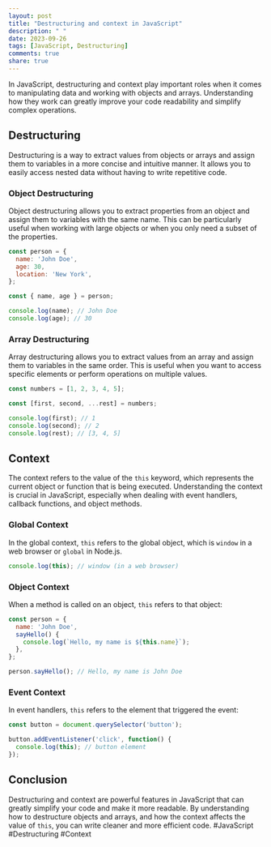 ```yaml
---
layout: post
title: "Destructuring and context in JavaScript"
description: " "
date: 2023-09-26
tags: [JavaScript, Destructuring]
comments: true
share: true
---
```


In JavaScript, destructuring and context play important roles when it comes to manipulating data and working with objects and arrays. Understanding how they work can greatly improve your code readability and simplify complex operations.

## Destructuring

Destructuring is a way to extract values from objects or arrays and assign them to variables in a more concise and intuitive manner. It allows you to easily access nested data without having to write repetitive code.

### Object Destructuring

Object destructuring allows you to extract properties from an object and assign them to variables with the same name. This can be particularly useful when working with large objects or when you only need a subset of the properties.

```javascript
const person = {
  name: 'John Doe',
  age: 30,
  location: 'New York',
};

const { name, age } = person;

console.log(name); // John Doe
console.log(age); // 30
```

### Array Destructuring

Array destructuring allows you to extract values from an array and assign them to variables in the same order. This is useful when you want to access specific elements or perform operations on multiple values.

```javascript
const numbers = [1, 2, 3, 4, 5];

const [first, second, ...rest] = numbers;

console.log(first); // 1
console.log(second); // 2
console.log(rest); // [3, 4, 5]
```

## Context

The context refers to the value of the `this` keyword, which represents the current object or function that is being executed. Understanding the context is crucial in JavaScript, especially when dealing with event handlers, callback functions, and object methods.

### Global Context

In the global context, `this` refers to the global object, which is `window` in a web browser or `global` in Node.js.

```javascript
console.log(this); // window (in a web browser)
```

### Object Context

When a method is called on an object, `this` refers to that object:

```javascript
const person = {
  name: 'John Doe',
  sayHello() {
    console.log(`Hello, my name is ${this.name}`);
  },
};

person.sayHello(); // Hello, my name is John Doe
```

### Event Context

In event handlers, `this` refers to the element that triggered the event:

```javascript
const button = document.querySelector('button');

button.addEventListener('click', function() {
  console.log(this); // button element
});
```

## Conclusion

Destructuring and context are powerful features in JavaScript that can greatly simplify your code and make it more readable. By understanding how to destructure objects and arrays, and how the context affects the value of `this`, you can write cleaner and more efficient code. #JavaScript #Destructuring #Context